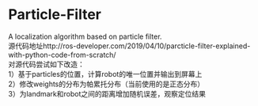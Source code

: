 # Particle-Filter
A localization algorithm based on particle filter.  
源代码地址http://ros-developer.com/2019/04/10/parcticle-filter-explained-with-python-code-from-scratch/  
对源代码尝试如下改造：  
1）基于particles的位置，计算robot的唯一位置并输出到屏幕上  
2）修改weights的分布为帕累托分布（当前使用的是正态分布）  
3）为landmark和robot之间的距离增加随机误差，观察定位结果

